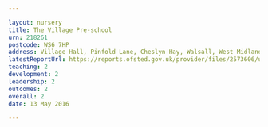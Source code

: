 ```yaml
---

layout: nursery
title: The Village Pre-school
urn: 218261
postcode: WS6 7HP
address: Village Hall, Pinfold Lane, Cheslyn Hay, Walsall, West Midlands, WS6 7HP
latestReportUrl: https://reports.ofsted.gov.uk/provider/files/2573606/urn/218261.pdf
teaching: 2
development: 2
leadership: 2
outcomes: 2
overall: 2
date: 13 May 2016

---
```


